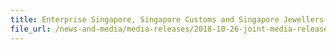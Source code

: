 ```yaml
---
title: Enterprise Singapore, Singapore Customs and Singapore Jewellers Association launch a new digital service on the Networked Trade Platform to ease processing for traders using the Hand-Carried Exports Scheme
file_url: /news-and-media/media-releases/2018-10-26-joint-media-release.pdf
---
```

